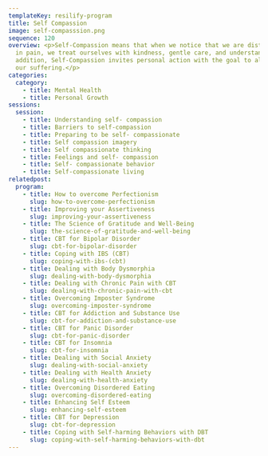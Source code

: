 ```yaml
---
templateKey: resilify-program
title: Self Compassion
image: self-compasssion.png
sequence: 120
overview: <p>Self-Compassion means that when we notice that we are distressed or
  in pain, we treat ourselves with kindness, gentle care, and understanding. In
  addition, Self-Compassion invites personal action with the goal to alleviate
  our suffering.</p>
categories:
  category:
    - title: Mental Health
    - title: Personal Growth
sessions:
  session:
    - title: Understanding self- compassion
    - title: Barriers to self-compassion
    - title: Preparing to be self- compassionate
    - title: Self compassion imagery
    - title: Self compassionate thinking
    - title: Feelings and self- compassion
    - title: Self- compassionate behavior
    - title: Self-compassionate living
relatedpost:
  program:
    - title: How to overcome Perfectionism
      slug: how-to-overcome-perfectionism
    - title: Improving your Assertiveness
      slug: improving-your-assertiveness
    - title: The Science of Gratitude and Well-Being
      slug: the-science-of-gratitude-and-well-being
    - title: CBT for Bipolar Disorder
      slug: cbt-for-bipolar-disorder
    - title: Coping with IBS (CBT)
      slug: coping-with-ibs-(cbt)
    - title: Dealing with Body Dysmorphia
      slug: dealing-with-body-dysmorphia
    - title: Dealing with Chronic Pain with CBT
      slug: dealing-with-chronic-pain-with-cbt
    - title: Overcoming Imposter Syndrome
      slug: overcoming-imposter-syndrome
    - title: CBT for Addiction and Substance Use
      slug: cbt-for-addiction-and-substance-use
    - title: CBT for Panic Disorder
      slug: cbt-for-panic-disorder
    - title: CBT for Insomnia
      slug: cbt-for-insomnia
    - title: Dealing with Social Anxiety
      slug: dealing-with-social-anxiety
    - title: Dealing with Health Anxiety
      slug: dealing-with-health-anxiety
    - title: Overcoming Disordered Eating
      slug: overcoming-disordered-eating
    - title: Enhancing Self Esteem
      slug: enhancing-self-esteem
    - title: CBT for Depression
      slug: cbt-for-depression
    - title: Coping with Self-harming Behaviors with DBT
      slug: coping-with-self-harming-behaviors-with-dbt
---
```

